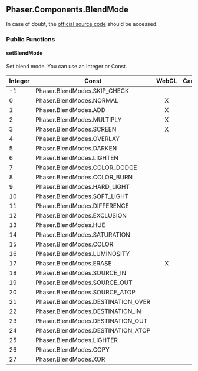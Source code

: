 ## Phaser.Components.BlendMode

In case of doubt, the [official source code](https://github.com/photonstorm/phaser) should be accessed.

### Public Functions

#### setBlendMode
Set blend mode. You can use an Integer or Const.

| Integer | Const | WebGL | Canvas |
| -------|-------|:------:|:------:|
| -1 | Phaser.BlendModes.SKIP_CHECK |  | X |
| 0 | Phaser.BlendModes.NORMAL | X | X |
| 1 | Phaser.BlendModes.ADD | X | X |
| 2 | Phaser.BlendModes.MULTIPLY | X | X |
| 3 | Phaser.BlendModes.SCREEN | X | X |
| 4 | Phaser.BlendModes.OVERLAY |  | X |
| 5 | Phaser.BlendModes.DARKEN |  | X |
| 6 | Phaser.BlendModes.LIGHTEN |  | X |
| 7 | Phaser.BlendModes.COLOR_DODGE |  | X |
| 8 | Phaser.BlendModes.COLOR_BURN |  | X |
| 9 | Phaser.BlendModes.HARD_LIGHT |  | X |
| 10 | Phaser.BlendModes.SOFT_LIGHT |  | X |
| 11 | Phaser.BlendModes.DIFFERENCE |  | X |
| 12 | Phaser.BlendModes.EXCLUSION |  | X |
| 13 | Phaser.BlendModes.HUE |  | X |
| 14 | Phaser.BlendModes.SATURATION |  | X |
| 15 | Phaser.BlendModes.COLOR |  | X |
| 16 | Phaser.BlendModes.LUMINOSITY |  | X |
| 17 | Phaser.BlendModes.ERASE | X | X |
| 18 | Phaser.BlendModes.SOURCE_IN |  | X |
| 19 | Phaser.BlendModes.SOURCE_OUT |  | X |
| 20 | Phaser.BlendModes.SOURCE_ATOP |  | X |
| 21 | Phaser.BlendModes.DESTINATION_OVER |  | X |
| 22 | Phaser.BlendModes.DESTINATION_IN |  | X |
| 23 | Phaser.BlendModes.DESTINATION_OUT |  | X |
| 24 | Phaser.BlendModes.DESTINATION_ATOP |  | X |
| 25 | Phaser.BlendModes.LIGHTER |  | X |
| 26 | Phaser.BlendModes.COPY |  | X |
| 27 | Phaser.BlendModes.XOR |  | X |
